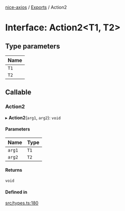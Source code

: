 [nice-axios](../README.md) / [Exports](../modules.md) / Action2

# Interface: Action2\<T1, T2\>

## Type parameters

| Name |
| :------ |
| `T1` |
| `T2` |

## Callable

### Action2

▸ **Action2**(`arg1`, `arg2`): `void`

#### Parameters

| Name | Type |
| :------ | :------ |
| `arg1` | `T1` |
| `arg2` | `T2` |

#### Returns

`void`

#### Defined in

[src/types.ts:180](https://github.com/sixdjango/nice-axios/blob/1789957/src/types.ts#L180)
